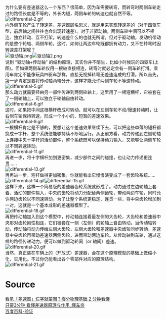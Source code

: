 为什么要有差速器这么一个东西？很简单，因为车需要转弯，而转弯时两侧车轮走过的路径长度是不等的，外长内短，两侧车轮的转速也就自然不等。<br />![differential-2.gif](./img/1683188319803-643b18e4-1eb3-4342-afdf-af7967f552bc.gif)<br />内外侧车轮产生了转速差，差速器顾名思义，就是用来实现转速差的（对于四驱车型，前后轴之间往往也会出现转速差）。对于非驱动轴，两侧车轮中间可以不相连、独立转动、互不打架，转速差什么的也就无所谓。但对于驱动轴，发动机带动的是整个轮轴、两侧车轮，这时，如何让两边车轮既都拥有动力，又不在转弯时因转速差打架呢？<br />![驱动轴.png](./img/1683188522801-34ca9544-7037-46c4-ac90-16782b7f4c41.png)![驱动轴2.png](./img/1683188545831-f749d1a1-1404-4086-8f04-c257b8059b93.png)<br />说到 “驱动轴+传动轴” 的结构原理，其实你并不陌生，比如小时候玩的四驱车(上图)。但如果两侧车轮仅用一根轴直接相连，转弯时就必定会有一侧车轮打滑。乘用车肯定不能像玩具四驱车那样，直接无视掉转弯无差速造成的打滑。所以首先，第一步肯定是要将传动轴两端分开，这样才能允许两侧车轮不等速转动。<br />![differential-5.gif](./img/1683188711964-c3cb6d55-edfc-46fd-a62f-aab76a2552fa.gif)<br />那么动力就需要经由另一部件传递到两侧轮轴上，这里用了一根短横杆，它被套在了一侧轮轴上，可以独立于轮轴自由转动。<br />![differential-6.gif](./img/1683188671691-00c2881d-f598-4cc2-9db1-115c7bd41473.gif)<br />这时，如果把中间这根横杆改成可转动，就可以在左侧车轮不动/慢速转动时，让右侧车轮保持转速，形成一个小小的、短暂的差速效果。<br />![differential-9.gif](./img/1683188845735-51253752-8eb9-428a-a73b-362badbbb00d.gif)<br />一根横杆肯定是不够的，要想让这个差速效果继续下去，可以把这些单薄的短杆都换成十字杆，整个系统便能够持续不断地运行。从正前方看，动力传递到左侧轮轴上连接中央十字杆的活动部件，整个系统既可以保持动力输入，又能够让两侧车轮以不同转速转动。<br />![differential-11.gif](./img/1683189127091-82a80495-24ae-40a2-937c-9d8cc778efef.gif)<br />再进一步，将十字横杆加到更密集，减少部件之间的碰撞，也让动力传递更连贯……<br />![differential-13.gif](./img/1683189199151-fd82b89f-8d2e-4afd-9fa9-4e83de03283d.gif)<br />再再进一步，短杆做得更加密集，你就能看出它慢慢演变成了一套齿轮系统……<br />![differential-14.gif](./img/1683189241748-0c5a8826-d74a-446f-bcc1-c3a64dcd8ec3.gif)![differential-15.gif](./img/1683189247311-f38f2945-c103-41e9-9f70-c516f3bc0023.gif)<br />这样下来，这样一个简易版的差速器齿轮系统就形成了。动力通过左边轮轴上套着、活动的部件输入，中央的齿轮将动力分配给两侧齿轮，带动两边车轮，同时允许两边齿轮以不同速转动。为了让整个系统更稳定、连贯一些，将中央齿轮增加到一对，这就是一个基本成形的差速器模型了。<br />![differential-18.gif](./img/1683189530737-e3c825fa-d4ba-4ccb-b480-e756b750161c.gif)<br />再把传动轴加入到这个模型中，传动轴连接着最左侧的大齿轮，大齿轮和差速器中央那对齿轮刚性相连，它们被套在一侧（左侧）的轮轴上自由转动。当传动轴转动，传动轴将动力传给左侧大齿轮，左侧大齿轮和差速器中央齿轮同步转动，差速器中央齿轮再带动差速器两侧齿轮，进而带动两边车轮。从传动轴到车轮，通过这样的路径传递动力，便可以做到驱动轮间（or 轴间）差速。<br />![differential-20.gif](./img/1683189574666-435596a5-8cc7-4b89-b0d8-d8fd60c1a444.gif)<br />当然，真正装在车辆上的（开放式）差速器，会在这个原理模型的基础上做缩小化、实用化。不过你仍能看出各个零部件对应的原理结构。<br />![differential-21.gif](./img/1683189617067-d6c18dd5-760c-4cb6-bd16-17d80b5bd3a2.gif)
<a name="wjkdM"></a>
# Source
[看见「差速器」仨字就蒙圈？零分物理基础 2 分钟看懂](https://www.ifanr.com/1035014)<br />[只要3分钟 看懂差速器原理与作用_懂车帝](https://www.dongchedi.com/article/6426245273638535426)<br />[百度百科-验证](https://baike.baidu.com/item/%E5%B7%AE%E9%80%9F%E5%99%A8/580397)
